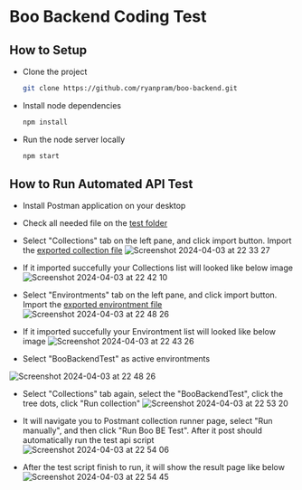 # Boo Backend Coding Test
## How to Setup
* Clone the project
  ```bash
  git clone https://github.com/ryanpram/boo-backend.git
  ```
* Install node dependencies
  ```bash
  npm install
  ```
* Run the node server locally
  ```bash
  npm start
  ```
## How to Run Automated API Test
* Install Postman application on your desktop
* Check all needed file on the [test folder](./test)
* Select "Collections" tab on the left pane, and click import button. Import the [exported collection file](./test/BooBackendTest.postman_collection.json)
![Screenshot 2024-04-03 at 22 33 27](https://github.com/ryanpram/boo-backend/assets/34083758/86f337fe-9744-471f-a418-b79e15adbebf)

* If it imported succefully your Collections list will looked like below image
![Screenshot 2024-04-03 at 22 42 10](https://github.com/ryanpram/boo-backend/assets/34083758/fb69045b-bbbe-4b24-8c67-acd5701bcf52)

* Select "Environtments" tab on the left pane, and click import button. Import the [exported environtment file](./test/BooBackendTest.postman_environment.json)
![Screenshot 2024-04-03 at 22 48 26](https://github.com/ryanpram/boo-backend/assets/34083758/ff907064-1cb6-4843-a59d-d84602bbf0f4)

* If it imported succefully your Environtment list will looked like below image
![Screenshot 2024-04-03 at 22 43 26](https://github.com/ryanpram/boo-backend/assets/34083758/c3b5abb5-ca78-4383-acd4-41ad511fcc77)

*  Select "BooBackendTest" as active environtments

![Screenshot 2024-04-03 at 22 48 26](https://github.com/ryanpram/boo-backend/assets/34083758/56f0d867-cc09-4476-8ed8-d50feb39692c)

*  Select "Collections" tab again,  select the "BooBackendTest", click the tree dots, click "Run collection"
![Screenshot 2024-04-03 at 22 53 20](https://github.com/ryanpram/boo-backend/assets/34083758/5726588e-2b6f-4a89-9f6d-1204d20c1116)

*  It will navigate you to Postmant collection runner page, select "Run manually", and then click "Run Boo BE Test". After it post should automatically run the test api script
![Screenshot 2024-04-03 at 22 54 06](https://github.com/ryanpram/boo-backend/assets/34083758/bff78b99-823d-4044-a511-8c8f97fccd3f)

*  After the test script finish to run, it will show the result page like below
![Screenshot 2024-04-03 at 22 54 45](https://github.com/ryanpram/boo-backend/assets/34083758/4e18f775-fece-4b1a-8064-d16939ae4f75)


